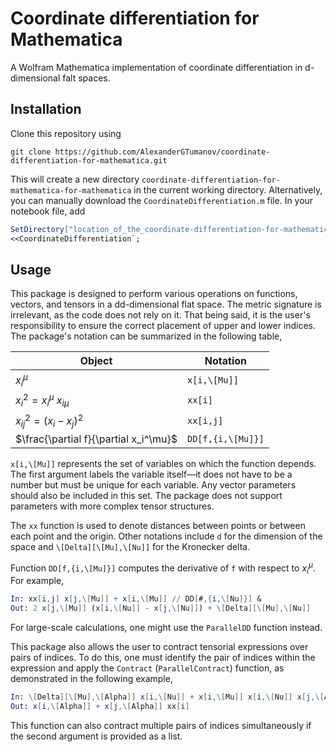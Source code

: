 # Coordinate differentiation for Mathematica
A Wolfram Mathematica implementation of coordinate differentiation in d-dimensional falt spaces. 
## Installation
Clone this repository using
```console
git clone https://github.com/AlexanderGTumanov/coordinate-differentiation-for-mathematica.git
```
This will create a new directory ``coordinate-differentiation-for-mathematica-for-mathematica`` in the current working directory. Alternatively, you can manually download the ``CoordinateDifferentiation.m`` file. In your notebook file, add
```mathematica
SetDirectory["location_of_the_coordinate-differentiation-for-mathematica_folder"];
<<CoordinateDifferentiation`;
```
## Usage
This package is designed to perform various operations on functions, vectors, and tensors in a dd-dimensional flat space. The metric signature is irrelevant, as the code does not rely on it. That being said, it is the user's responsibility to ensure the correct placement of upper and lower indices. The package's notation can be summarized in the following table,

| Object                                | Notation            |
| --------                              | -------             |
| $x^\mu_i$                             | ``x[i,\[Mu]]``      |
| $x_i^2 = x_i^\mu\ x_{i\mu}$           | ``xx[i]``           |
| $x_{ij}^2 = \left(x_i-x_j\right)^2$   | ``xx[i,j]``         |
| $\frac{\partial f}{\partial x_i^\mu}$ | ``DD[f,{i,\[Mu]}]`` |

``x[i,\[Mu]]`` represents the set of variables on which the function depends. The first argument labels the variable itself—it does not have to be a number but must be unique for each variable. Any vector parameters should also be included in this set. The package does not support parameters with more complex tensor structures.

The ``xx`` function is used to denote distances between points or between each point and the origin. Other notations include ``d`` for the dimension of the space and ``\[Delta][\[Mu],\[Nu]]`` for the Kronecker delta.

Function ``DD[f,{i,\[Mu]}]`` computes the derivative of ``f`` with respect to $x^\mu_i$. For example,

```mathematica
In: xx[i,j] x[j,\[Mu]] + x[i,\[Mu]] // DD[#,{i,\[Nu]}] &
Out: 2 x[j,\[Mu]] (x[i,\[Nu]] - x[j,\[Nu]]) + \[Delta][\[Mu],\[Nu]]
```

For large-scale calculations, one might use the ``ParallelDD`` function instead.

This package also allows the user to contract tensorial expressions over pairs of indices. To do this, one must identify the pair of indices within the expression and apply the ``Contract`` (``ParallelContract``) function, as demonstrated in the following example,

```mathematica
In: \[Delta][\[Mu],\[Alpha]] x[i,\[Nu]] + x[i,\[Mu]] x[i,\[Nu]] x[j,\[Alpha]] /. \[Nu] -> \[Mu] // Contract[#,\[Mu]] &
Out: x[i,\[Alpha]] + x[j,\[Alpha]] xx[i]
```

This function can also contract multiple pairs of indices simultaneously if the second argument is provided as a list.
